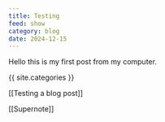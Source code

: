 ```yaml
---
title: Testing
feed: show
category: blog
date: 2024-12-15
---
```

Hello this is my first post from my computer.

{{ site.categories }}

[[Testing a blog post]]

[[Supernote]]
